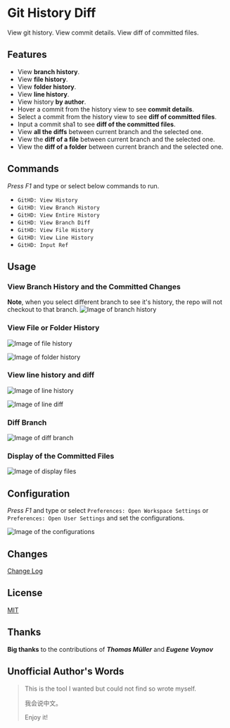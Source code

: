 # Git History Diff

View git history. View commit details. View diff of committed files.

## Features
* View **branch history**.
* View **file history**.
* View **folder history**.
* View **line history**.
* View history **by author**.
* Hover a commit from the history view to see **commit details**.
* Select a commit from the history view to see **diff of committed files**.
* Input a commit sha1 to see **diff of the committed files**.
* View **all the diffs** between current branch and the selected one.
* View the **diff of a file** between current branch and the selected one.
* View the **diff of a folder** between current branch and the selected one.

## Commands
_Press F1_ and type or select below commands to run.
* `GitHD: View History`
* `GitHD: View Branch History`
* `GitHD: View Entire History`
* `GitHD: View Branch Diff`
* `GitHD: View File History`
* `GitHD: View Line History`
* `GitHD: Input Ref`

## Usage
### View Branch History and the Committed Changes
**Note**, when you select different branch to see it's history, the repo will not checkout to that branch.
![Image of branch history](https://raw.githubusercontent.com/huizhougit/githd/master/resources/branch_history.gif) 

### View File or Folder History
![Image of file history](https://raw.githubusercontent.com/huizhougit/githd/master/resources/file_history.gif) 

![Image of folder history](https://raw.githubusercontent.com/huizhougit/githd/master/resources/folder_history.png) 

### View line history and diff
![Image of line history](https://raw.githubusercontent.com/huizhougit/githd/master/resources/line_history.png)

![Image of line diff](https://raw.githubusercontent.com/huizhougit/githd/master/resources/line_diff.png)

### Diff Branch
![Image of diff branch](https://raw.githubusercontent.com/huizhougit/githd/master/resources/diff_branch.gif) 

### Display of the Committed Files
![Image of display files](https://raw.githubusercontent.com/huizhougit/githd/master/resources/display_files.gif) 

## Configuration
_Press F1_ and type or select `Preferences: Open Workspace Settings` or  `Preferences: Open User Settings` and set the configurations.

![Image of the configurations](https://raw.githubusercontent.com/huizhougit/githd/master/resources/configurations.png)

## Changes
[Change Log](https://github.com/huizhougit/githd/blob/master/CHANGELOG.md)

## License
[MIT](https://raw.githubusercontent.com/huizhougit/githd/master/LICENSE)

## Thanks
**Big thanks** to the contributions of **_Thomas Müller_** and **_Eugene Voynov_**

## Unofficial Author's Words
>This is the tool I wanted but could not find so wrote myself.
>
>我会说中文。
>
>Enjoy it!